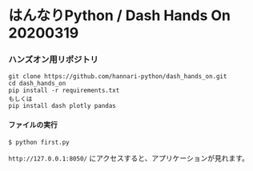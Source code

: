 # はんなりPython / Dash Hands On 20200319

### ハンズオン用リポジトリ

```
git clone https://github.com/hannari-python/dash_hands_on.git
cd dash_hands_on
pip install -r requirements.txt
もしくは
pip install dash plotly pandas 
```

#### ファイルの実行

```
$ python first.py
```

``http://127.0.0.1:8050/`` にアクセスすると、アプリケーションが見れます。
